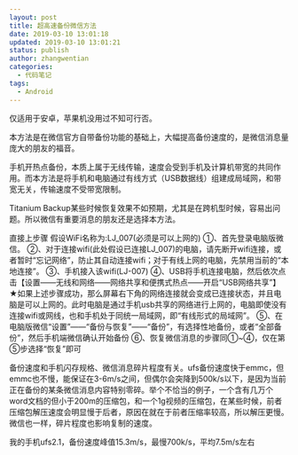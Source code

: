 ```yaml
---
layout: post
title: 超高速备份微信方法
date: 2019-03-10 13:01:18
updated: 2019-03-10 13:01:21
status: publish
author: zhangwentian
categories: 
  - 代码笔记
tags: 
  - Android
---
```



仅适用于安卓，苹果机没用过不知可行否。

本方法是在微信官方自带备份功能的基础上，大幅提高备份速度的，是微信消息量庞大的朋友的福音。

手机开热点备份，本质上属于无线传输，速度会受到手机及计算机带宽的共同作用。而本方法是将手机和电脑通过有线方式（USB数据线）组建成局域网，和带宽无关，传输速度不受带宽限制。

Titanium Backup某些时候恢复效果不如预期，尤其是在跨机型时候，容易出问题。所以微信有重要消息的朋友还是选择本方法。

直接上步骤
假设WiFi名称为:LJ_007(必须是可以上网的)
①、首先登录电脑版微信。
②、对于连接wifi(此处假设已连接LJ_007)的电脑，请先断开wifi连接，或者暂时“忘记网络”，防止其自动连接wifi；对于有线上网的电脑，先禁用当前的“本地连接”。
③、手机接入该wifi(LJ-007)
④、USB将手机连接电脑，然后依次点击【设置——无线和网络——网络共享和便携式热点——开启“USB网络共享”】
★如果上述步骤成功，那么屏幕右下角的网络连接就会变成已连接状态，并且电脑是可以上网的。此时电脑是通过手机usb共享的网络进行上网的，电脑即使没有连接wifi或网线，也和手机处于同统一局域网，即“有线形式的局域网”。
⑤、在电脑版微信“设置”——“备份与恢复”——“备份”，有选择性地备份，或者“全部备份”，然后手机端微信确认开始备份
⑥、恢复微信消息的步骤同①~④，仅在第⑤步选择“恢复”即可

备份速度和手机闪存规格、微信消息碎片程度有关。ufs备份速度快于emmc，但emmc也不慢，能保证在3-6m/s之间，但偶尔会突降到500k/s以下，是因为当前正在备份的某条微信消息内容特别零碎。举个不恰当的例子，一个含有几万个word文档的但小于200m的压缩包，和一个1g视频的压缩包，在某些时候，前者压缩包解压速度会明显慢于后者，原因在就在于前者压缩率较高，所以解压更慢。微信也一样，碎片程度也影响复制的速度。

我的手机ufs2.1，备份速度峰值15.3m/s，最慢700k/s，平均7.5m/s左右